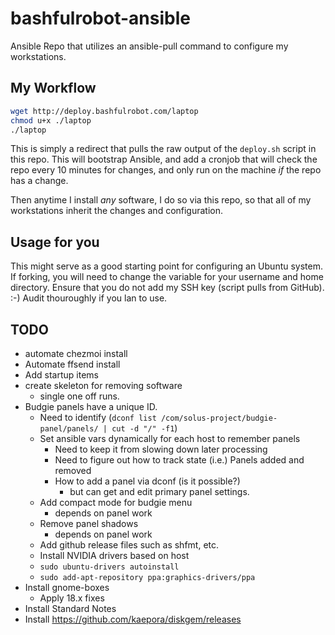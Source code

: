 # bashfulrobot-ansible

Ansible Repo that utilizes an ansible-pull command to configure my workstations.

## My Workflow

```bash
wget http://deploy.bashfulrobot.com/laptop
chmod u+x ./laptop
./laptop
```

This is simply a redirect that pulls the raw output of the `deploy.sh` script in this repo. This will bootstrap Ansible, and add a cronjob that will check the repo every 10 minutes for changes, and only run on the machine *if* the repo has a change.

Then anytime I install *any* software, I do so via this repo, so that all of my workstations inherit the changes and configuration.

## Usage for you

This might serve as a good starting point for configuring an Ubuntu system. If forking, you will need to change the variable for your username and home directory. Ensure that you do not add my SSH key (script pulls from GitHub). :-) Audit thouroughly if you lan to use.

## TODO

* automate chezmoi install
* Automate ffsend install
* Add startup items
* create skeleton for removing software
  * single one off runs.
* Budgie panels have a unique ID.
  * Need to identify (`dconf list /com/solus-project/budgie-panel/panels/ | cut -d "/" -f1`)
  * Set ansible vars dynamically for each host to remember panels
    * Need to keep it from slowing down later processing
    * Need to figure out how to track state (i.e.) Panels added and removed
    * How to add a panel via dconf (is it possible?)
      * but can get and edit primary panel settings.
  * Add compact mode for budgie menu
    * depends on panel work
  * Remove panel shadows
    * depends on panel work
  * Add github release files such as shfmt, etc.
  * Install NVIDIA drivers based on host
  * `sudo ubuntu-drivers autoinstall`
  * `sudo add-apt-repository ppa:graphics-drivers/ppa`
* Install gnome-boxes
  * Apply 18.x fixes
* Install Standard Notes
* Install https://github.com/kaepora/diskgem/releases
